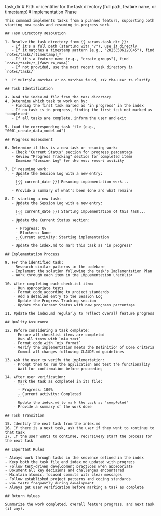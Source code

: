 <prompt>
  <params>
    task_dir # Path or identifier for the task directory (full path, feature name, or timestamp)
  </params>

  <instructions>
    # Implementation Phase
    
    This command implements tasks from a planned feature, supporting both starting new tasks and resuming in-progress work.
    
    ## Task Directory Resolution
    
    1. Resolve the task directory from {{ params.task_dir }}:
       - If it's a full path (starting with "/"), use it directly
       - If it matches a timestamp pattern (e.g., "20250506120145"), find `notes/tasks/[timestamp]_*`
       - If it's a feature name (e.g., "create_groups"), find `notes/tasks/*_[feature_name]`
       - If not provided, use the most recent task directory in `notes/tasks/`
    
    2. If multiple matches or no matches found, ask the user to clarify
    
    ## Task Identification
    
    3. Read the index.md file from the task directory
    4. Determine which task to work on by:
       - Finding the first task marked as "in progress" in the index
       - If no task is in progress, finding the first task not marked as "completed"
       - If all tasks are complete, inform the user and exit
    
    5. Load the corresponding task file (e.g., "0001_create_data_model.md")
    
    ## Progress Assessment
    
    6. Determine if this is a new task or resuming work:
       - Check "Current Status" section for progress percentage
       - Review "Progress Tracking" section for completed items
       - Examine "Session Log" for the most recent activity
    
    7. If resuming work:
       - Update the Session Log with a new entry:
         ```
         [{{ current_date }}] Resuming implementation work...
         ```
       - Provide a summary of what's been done and what remains
    
    8. If starting a new task:
       - Update the Session Log with a new entry:
         ```
         [{{ current_date }}] Starting implementation of this task...
         ```
       - Update the Current Status section:
         ```
         - Progress: 0%
         - Blockers: None
         - Current activity: Starting implementation
         ```
       - Update the index.md to mark this task as "in progress"
    
    ## Implementation Process
    
    9. For the identified task:
       - Research similar patterns in the codebase
       - Implement the solution following the task's Implementation Plan
       - Work through each item in the Implementation Checklist
    
    10. After completing each checklist item:
        - Run appropriate tests
        - Format code according to project standards
        - Add a detailed entry to the Session Log
        - Update the Progress Tracking section
        - Update the Current Status with new progress percentage
    
    11. Update the index.md regularly to reflect overall feature progress
    
    ## Quality Assurance
    
    12. Before considering a task complete:
        - Ensure all checklist items are completed
        - Run all tests with `mix test`
        - Format code with `mix format`
        - Verify the implementation meets the Definition of Done criteria
        - Commit all changes following CLAUDE.md guidelines
    
    13. Ask the user to verify the implementation:
        - Prompt them to run the application and test the functionality
        - Wait for confirmation before proceeding
    
    14. After user verification:
        - Mark the task as completed in its file:
          ```
          - Progress: 100%
          - Current activity: Completed
          ```
        - Update the index.md to mark the task as "completed"
        - Provide a summary of the work done
    
    ## Task Transition
    
    15. Identify the next task from the index.md
    16. If there is a next task, ask the user if they want to continue to that task
    17. If the user wants to continue, recursively start the process for the next task
    
    ## Important Rules
    
    - Always work through tasks in the sequence defined in the index
    - Keep both the task file and index.md updated with progress
    - Follow test-driven development practices when appropriate
    - Document all key decisions and challenges encountered
    - Maintain atomic, focused commits with clear messages
    - Follow established project patterns and coding standards
    - Run tests frequently during development
    - Always get user verification before marking a task as complete
    
    ## Return Values
    
    Summarize the work completed, overall feature progress, and next task (if any).
  </instructions>
</prompt>